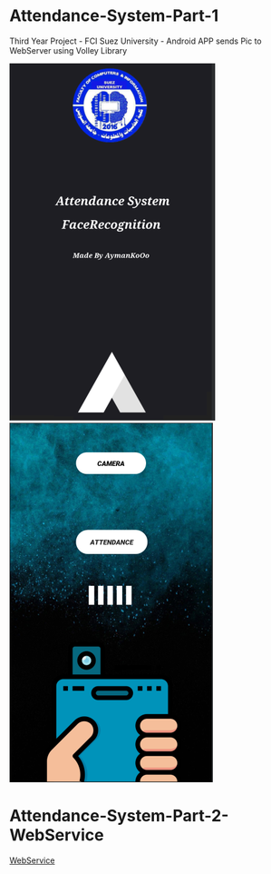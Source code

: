 # Attendance-System-Part-1 #
Third Year Project - FCI Suez University -
Android APP sends Pic to WebServer using Volley Library

<img src="Image/2.PNG"> <img src="Image/1.PNG">


# Attendance-System-Part-2-WebService #

<a href="https://github.com/AymanKoOo/Attendance-System-Part-2-WebService"> WebService </a>


